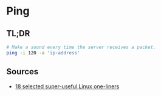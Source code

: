 # Ping

## TL;DR

```sh
# Make a sound every time the server receives a packet.
ping -i 120 -a 'ip-address'
```

## Sources

- [18 selected super-useful Linux one-liners]

<!-- upstream -->
<!-- internal references -->
<!-- external references -->
[18 selected super-useful linux one-liners]: https://medium.com/codex/18-selected-super-useful-linux-one-liners-398ba6d20f8c
